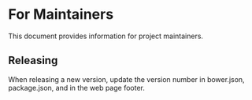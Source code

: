 For Maintainers
===============

This document provides information for project maintainers.

Releasing
---------

When releasing a new version, update the version number in
bower.json, package.json, and in the web page footer.
